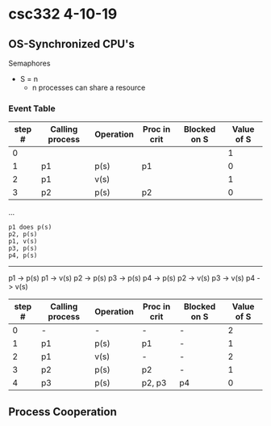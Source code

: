 # csc332 4-10-19

## OS-Synchronized CPU's

Semaphores

- S = n
	- n processes can share a resource 

### Event Table
| step # | Calling process | Operation | Proc in crit | Blocked on S | Value of S |
| - | - | - | - | - | - |
| 0 |    |      |    |   | 1 |
| 1 | p1 | p(s) | p1 |   | 0 |
| 2 | p1 | v(s) |    |   | 1 |
| 3 | p2 | p(s) | p2 |   | 0 |
...

```
p1 does p(s)
p2, p(s)
p1, v(s)
p3, p(s)
p4, p(s)
```
---

p1 -> p(s)
p1 -> v(s)
p2 -> p(s)
p3 -> p(s)
p4 -> p(s)
p2 -> v(s)
p3 -> v(s)
p4 -> v(s)


| step # | Calling process | Operation | Proc in crit | Blocked on S | Value of S |
| - | - | - | - | - | - |
| 0 | - | - | - | - | 2 |
| 1 | p1 | p(s) | p1 | - | 1 |
| 2 | p1 | v(s) | - | - | 2 |
| 3 | p2 | p(s) | p2 | - | 1 |
| 4 | p3 | p(s) | p2, p3 | p4 | 0 |

## Process Cooperation

